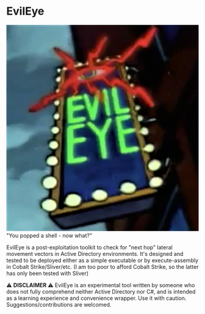 # EvilEye
![For those of us too lazy for Bloodhound](img/evileye.png)
"You popped a shell - now what?" 

EvilEye is a post-exploitation toolkit to check for "next hop" lateral movement vectors in Active Directory environments. 
It's designed and tested to be deployed either as a simple executable or by execute-assembly in Cobalt Strike/Sliver/etc. (I am too poor to afford Cobalt Strike, so the latter has only been tested with Sliver)

⚠️ **DISCLAIMER** ⚠️
EvilEye is an experimental tool written by someone who does not fully comprehend neither Active Directory nor C#, and is intended as a learning experience and convenience wrapper. Use it with caution. Suggestions/contributions are welcomed. 

